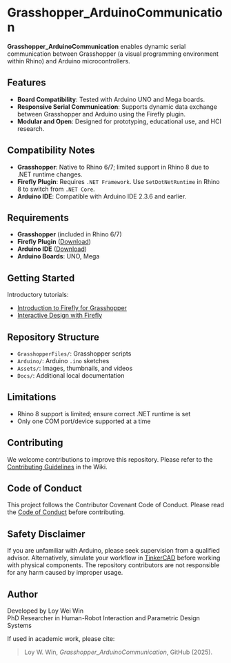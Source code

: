 # Grasshopper_ArduinoCommunication

**Grasshopper_ArduinoCommunication** enables dynamic serial communication between Grasshopper (a visual programming environment within Rhino) and Arduino microcontrollers.

## Features

- **Board Compatibility**: Tested with Arduino UNO and Mega boards.
- **Responsive Serial Communication**: Supports dynamic data exchange between Grasshopper and Arduino using the Firefly plugin.
- **Modular and Open**: Designed for prototyping, educational use, and HCI research.

## Compatibility Notes

- **Grasshopper**: Native to Rhino 6/7; limited support in Rhino 8 due to .NET runtime changes.
- **Firefly Plugin**: Requires `.NET Framework`. Use `SetDotNetRuntime` in Rhino 8 to switch from `.NET Core`.
- **Arduino IDE**: Compatible with Arduino IDE 2.3.6 and earlier.

## Requirements

- **Grasshopper** (included in Rhino 6/7)
- **Firefly Plugin** ([Download](https://www.food4rhino.com/en/app/firefly))
- **Arduino IDE** ([Download](https://www.arduino.cc/en/software))
- **Arduino Boards**: UNO, Mega

## Getting Started

Introductory tutorials:

- [Introduction to Firefly for Grasshopper](https://www.youtube.com/watch?v=a1fwyfkEHAg)
- [Interactive Design with Firefly](https://www.youtube.com/watch?v=4cGnw35fzzM)

## Repository Structure

- `GrasshopperFiles/`: Grasshopper scripts
- `Arduino/`: Arduino `.ino` sketches
- `Assets/`: Images, thumbnails, and videos
- `Docs/`: Additional local documentation

## Limitations

- Rhino 8 support is limited; ensure correct .NET runtime is set
- Only one COM port/device supported at a time

## Contributing

We welcome contributions to improve this repository. Please refer to the [Contributing Guidelines](https://github.com/LoyWeiWin/Grasshopper_ArduinoCommunication/wiki/05_Contributing-Guidelines) in the Wiki.

## Code of Conduct

This project follows the Contributor Covenant Code of Conduct. Please read the [Code of Conduct](https://github.com/LoyWeiWin/Grasshopper_ArduinoCommunication/blob/main/CODE_OF_CONDUCT.md) before contributing.

## Safety Disclaimer

If you are unfamiliar with Arduino, please seek supervision from a qualified advisor. Alternatively, simulate your workflow in [TinkerCAD](https://www.tinkercad.com/) before working with physical components. The repository contributors are not responsible for any harm caused by improper usage.

## Author

Developed by Loy Wei Win  
PhD Researcher in Human-Robot Interaction and Parametric Design Systems

If used in academic work, please cite:

> Loy W. Win, *Grasshopper_ArduinoCommunication*, GitHub (2025).
